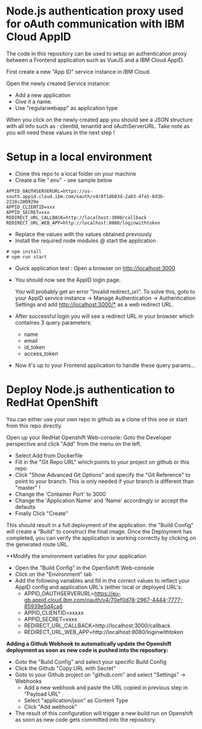 # Node.js authentication proxy used for oAuth communication with IBM Cloud AppID

The code in this repository can be used to setup an authentication proxy between a Frontend application such as VueJS and a IBM Cloud AppID.

First create a new "App ID" service instance in IBM Cloud.

Open the newly created Service instance:
- Add a new application
- Give it a name.
- Use "regularwebapp" as application type

When you click on the newly created app you should see a JSON structure with all info such as : clientId, tenantId and oAuthServerURL.
Take note as you will need these values in the next step !


# Setup in a local environment

* Clone this repo to a local folder on your machine
* Create a file ".env" - see sample below

```
APPID_OAUTHSERVERURL=https://us-south.appid.cloud.ibm.com/oauth/v4/8f1d603d-2a03-4fa5-8d3b-2218c200929e
APPID_CLIENTID=xxx
APPID_SECRET=xxx
REDIRECT_URL_CALLBACK=http://localhost:3000/callback
REDIRECT_URL_WEB_APP=http://localhost:8080/loginwithtoken
```
* Replace the values with the values obtained previously
* Install the required node modules @ start the application

```
# npm install
# npm run start
```
* Quick application test : Open a browser on <http://localhost:3000>
* You should now see the AppID login page.

	You will probably get an error "Invalid redirect_uri".
To solve this, goto to your AppID service instance -> Manage Authentication -> Authentication Settings and add <http://localhost:3000/*> as a web redirect URL.


* After successful login you will see a redirect URL in your browser which containes 3 query parameters:
	* name
	* email
	* id_token
	* access_token
* Now it's up to your Frontend application to handle these query params...

# Deploy Node.js authentication to RedHat OpenShift

You can either use your own repo in github as a clone of this one or start from this repo directly.

Open up your RedHat Openshift Web-console: Goto the Developer perspective and click "Add" from the menu on the left.

- Select Add from Dockerfile
- Fill in the "Git Repo URL" which points to your project on github or this repo
- Click "Show Advanced Git Options" and specify the "Git Reference" to point to your branch. This is only needed if your branch is different than "master" !
- Change the 'Container Port' to 3000
- Change the 'Application Name' and 'Name' accordingly or accept the defaults
- Finally Click "Create"

This should result in a full deployment of the application.
the "Build Config" will create a "Build" to construct the final image.
Once the Deployment has completed, you can verify the application is working correctly by clicking on the generated route URL.

**Modify the environment variables for your application

* Open the "Build Config" in the OpenSshift Web-console
* Click on the "Environment" tab
* Add the following variables and fill in the correct values to reflect your AppID config and application URL's (either local or deployed URL's:
	* APPID_OAUTHSERVERURL=https://eu-gb.appid.cloud.ibm.com/oauth/v4/70ef0d78-2967-4444-7777-85939e5d4ca6
	* APPID_CLIENTID=xxxxx
	* APPID_SECRET=xxxx
	* REDIRECT_URL_CALLBACK=http://localhost:3000/callback
	* REDIRECT_URL_WEB_APP=http://localhost:8080/loginwithtoken

**Adding a Github Webhook to automatically update the Openshift deployment as soon as new code is pushed into the repository:**

- Goto the "Build Config" and select your specific Build Config
- Click the Github "Copy URL with Secret"
- Goto to your Github project on "github.com" and select "Settings" -> Webhooks
	- Add a new webhook and paste the URL copied in previous step in "Payload URL"
	- Select "application/json" as Content Type
	- Click "Add webhook"
- The result of this configuration will trigger a new build run on Openshift as soon as new code gets committed into the repository.

 
